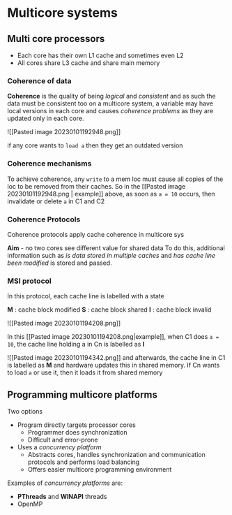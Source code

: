 # Multicore systems

## Multi core processors

- Each core has their own L1 cache and sometimes even L2
- All cores share L3 cache and share main memory


### Coherence of data

**Coherence**  is the quality of being _logical_ and _consistent_ and as such the data must be consistent too
on a multicore system, a variable may have local versions in each core and causes *coherence problems* as they are updated only in each core.

![[Pasted image 20230101192948.png]]

if any core wants to `load a` then they get an outdated version



### Coherence mechanisms

To achieve coherence, any `write` to a mem loc must cause all copies of the loc to be removed from their caches.  So in the [[Pasted image 20230101192948.png | example]] above, as soon as `a = 10` occurs, then invalidate or delete `a` in C1 and C2


### Coherence Protocols

Coherence protocols apply cache coherence in multicore sys

**Aim** - no two cores see different value for shared data
To do this, additional information such as _is data stored in multiple caches_ and _has cache line been modified_ is stored and passed.


### MSI protocol
In this protocol, each cache line is labelled with a state

**M** : cache block modified
**S** : cache block shared
**I** : cache block invalid


![[Pasted image 20230101194208.png]]

In this [[Pasted image 20230101194208.png|example]], when C1 does `a = 10`, the cache line holding a in Cn is labelled as **I**

![[Pasted image 20230101194342.png]]
and afterwards, the cache line in C1 is labelled as **M** and hardware updates this in shared memory. If Cn wants to load `a` or use it, then it loads it from shared memory


## Programming multicore platforms
Two options

- Program directly targets processor cores
	- Programmer does synchronization
	- Difficult and error-prone
- Uses a _concurrency platform_
	- Abstracts cores, handles synchronization and communication protocols and performs load balancing
	- Offers easier multicore programming environment

Examples of _concurrency platforms_ are:
- **PThreads** and **WINAPI** threads
- OpenMP
